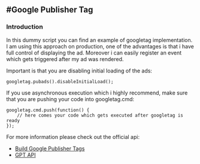 #Google Publisher Tag
---


### Introduction

In this dummy script you can find an example of googletag implementation.
I am using this approach on production, one of the advantages is that i have full control of displaying the ad.
Moreover i can easily register an event which gets triggered after my ad was rendered.

Important is that you are disabling initial loading of the ads:
```
googletag.pubads().disableInitialLoad();
```
 
If you use asynchronous execution which i highly recommend, make sure that you are pushing your code into googletag.cmd:
```
googletag.cmd.push(function() {
    // here comes your code which gets executed after googletag is ready
});
```

For more information please check out the official api:
- [Build Google Publisher Tags](https://support.google.com/dfp_sb/topic/4409240)
- [GPT API](https://developers.google.com/doubleclick-gpt/)

